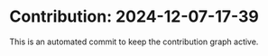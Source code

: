# Contribution: 2024-12-07-17-39
This is an automated commit to keep the contribution graph active.

